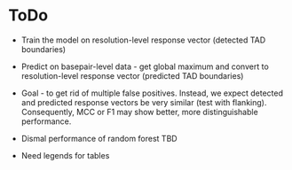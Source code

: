 # ToDo

- Train the model on resolution-level response vector (detected TAD boundaries)
- Predict on basepair-level data - get global maximum and convert to resolution-level response vector (predicted TAD boundaries)
- Goal - to get rid of multiple false positives. Instead, we expect detected and predicted response vectors be very similar (test with flanking). Consequently, MCC or F1 may show better, more distinguishable performance.

- Dismal performance of random forest TBD

- Need legends for tables

